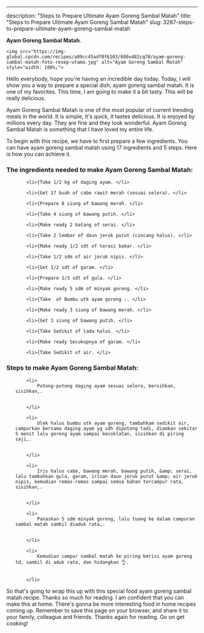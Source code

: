 ---
description: "Steps to Prepare Ultimate Ayam Goreng Sambal Matah"
title: "Steps to Prepare Ultimate Ayam Goreng Sambal Matah"
slug: 3287-steps-to-prepare-ultimate-ayam-goreng-sambal-matah

<p>
	<strong>Ayam Goreng Sambal Matah</strong>. 
	
</p>
<p>
	
	<img src="https://img-global.cpcdn.com/recipes/a89cc45adf0f6103/680x482cq70/ayam-goreng-sambal-matah-foto-resep-utama.jpg" alt="Ayam Goreng Sambal Matah" style="width: 100%;">
	
	
</p>
<p>
	Hello everybody, hope you're having an incredible day today. Today, I will show you a way to prepare a special dish, ayam goreng sambal matah. It is one of my favorites. This time, I am going to make it a bit tasty. This will be really delicious.
</p>
	
<p>
	Ayam Goreng Sambal Matah is one of the most popular of current trending meals in the world. It is simple, it's quick, it tastes delicious. It is enjoyed by millions every day. They are fine and they look wonderful. Ayam Goreng Sambal Matah is something that I have loved my entire life.
</p>
<p>
	
</p>

<p>
To begin with this recipe, we have to first prepare a few ingredients. You can have ayam goreng sambal matah using 17 ingredients and 5 steps. Here is how you can achieve it.
</p>

<h3>The ingredients needed to make Ayam Goreng Sambal Matah:</h3>

<ol>
	
		<li>{Take 1/2 kg of daging ayam. </li>
	
		<li>{Get 17 buah of cabe rawit merah (sesuai selera). </li>
	
		<li>{Prepare 8 siung of bawang merah. </li>
	
		<li>{Take 4 siung of bawang putih. </li>
	
		<li>{Make ready 2 batang of serai. </li>
	
		<li>{Take 2 lembar of daun jeruk purut (cincang halus). </li>
	
		<li>{Make ready 1/2 sdt of terasi bakar. </li>
	
		<li>{Take 1/2 sdm of air jeruk nipis. </li>
	
		<li>{Get 1/2 sdt of garam. </li>
	
		<li>{Prepare 1/3 sdt of gula. </li>
	
		<li>{Make ready 5 sdm of minyak goreng. </li>
	
		<li>{Take  of Bumbu utk ayam goreng :. </li>
	
		<li>{Make ready 3 siung of bawang merah. </li>
	
		<li>{Get 3 siung of bawang putih. </li>
	
		<li>{Take Sedikit of lada halus. </li>
	
		<li>{Make ready Secukupnya of garam. </li>
	
		<li>{Take Sedikit of air. </li>
	
</ol>
<p>
	
</p>

<h3>Steps to make Ayam Goreng Sambal Matah:</h3>

<ol>
	
		<li>
			Potong-potong daging ayam sesuai selera, bersihkan, sisihkan,.
			
			
		</li>
	
		<li>
			Ulek halus bumbu utk ayam goreng, tambahkam sedikit air, campurkan bersama daging ayam yg sdh dipotong tadi, diamkan sekitar 5 menit lalu goreng ayam sampai kecoklatan, sisihkan di piring saji,.
			
			
		</li>
	
		<li>
			Iris halus cabe, bawang merah, bawang putih, &amp; serai, lalu tambahkan gula, garam, irisan daun jeruk purut &amp; air jeruk nipis, kemudian remas-remas sampai semua bahan tercampur rata, sisihkan,.
			
			
		</li>
	
		<li>
			Panaskan 5 sdm minyak goreng, lalu tuang ke dalam campuran sambal matah sambil diaduk rata,.
			
			
		</li>
	
		<li>
			Kemudian campur sambal matah ke piring berisi ayam goreng td, sambil di aduk rata, dan hidangkan 👌.
			
			
		</li>
	
</ol>

<p>
	
</p>

<p>
	So that's going to wrap this up with this special food ayam goreng sambal matah recipe. Thanks so much for reading. I am confident that you can make this at home. There's gonna be more interesting food in home recipes coming up. Remember to save this page on your browser, and share it to your family, colleague and friends. Thanks again for reading. Go on get cooking!
</p>
